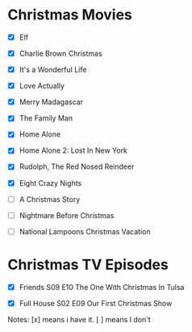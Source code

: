 Christmas Movies
==================
- [x] Elf
- [x] Charlie Brown Christmas
- [x] It's a Wonderful Life
- [x] Love Actually
- [x] Merry Madagascar
- [x] The Family Man
- [x] Home Alone
- [x] Home Alone 2: Lost In New York
- [x] Rudolph, The Red Nosed Reindeer
- [x] Eight Crazy Nights
- [ ] A Christmas Story
- [ ] Nightmare Before Christmas
- [ ] National Lampoons Christmas Vacation



Christmas TV Episodes
==================
- [x] Friends S09 E10 The One With Christmas In Tulsa
- [x] Full House S02 E09 Our First Christmas Show


Notes:
[x] means i have it.
[ ] means I don't
